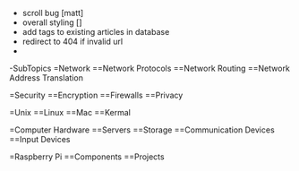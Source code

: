 - scroll bug                                          [matt]
- overall styling                                     []
- add tags to existing articles in database
- redirect to 404 if invalid url
- 


-SubTopics
=Network 
==Network Protocols
==Network Routing
==Network Address Translation

=Security
==Encryption
==Firewalls
==Privacy

=Unix
==Linux
==Mac
==Kermal

=Computer Hardware
==Servers
==Storage
==Communication Devices
==Input Devices

=Raspberry Pi
==Components
==Projects
